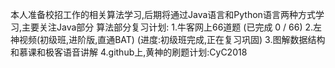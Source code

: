 本人准备校招工作的相关算法学习,后期将通过Java语言和Python语言两种方式学习,主要关注Java部分
算法部分复习计划:
1.牛客网上66道题 (已完成 0 / 66)
2.左神视频(初级班,进阶版,直通BAT)  (进度:初级班完成,正在复习巩固)
3.图解数据结构和慕课和极客语音讲解
4.github上,黄神的刷题计划:CyC2018

